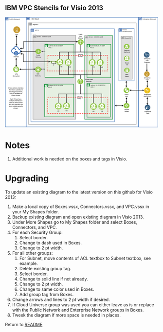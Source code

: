 ## IBM VPC Stencils for Visio 2013

![VPCExperience](/images/ibm_vpc_architecture_visio.png)

# Notes

1. Additional work is needed on the boxes and tags in Visio.

# Upgrading

To update an existing diagram to the latest version on this github for Visio 2013:
1. Make a local copy of Boxes.vssx, Connectors.vssx, and VPC.vssx in your My Shapes folder.
2. Backup existing diagram and open existing diagram in Visio 2013.
3. Under More Shapes go to My Shapes folder and select Boxes, Connectors, and VPC.
4. For each Security Group: 
    1. Select border.
    2. Change to dash used in Boxes.
    3. Change to 2 pt width.
5. For all other groups:
    1. For Subnet, move contents of ACL textbox to Subnet textbox, see example.
    2. Delete existing group tag.
    3. Select border.
    4. Change to solid line if not already.
    5. Change to 2 pt width.
    6. Change to same color used in Boxes.
    7. Add group tag from Boxes.
6. Change arrows and lines to 2 pt width if desired.
7. If Cloud Universe group was used you can either leave as is or replace with the Public Network and Enterprise Network groups in Boxes.
8. Tweek the diagram if more space is needed in places.

Return to [README](/README.md)
